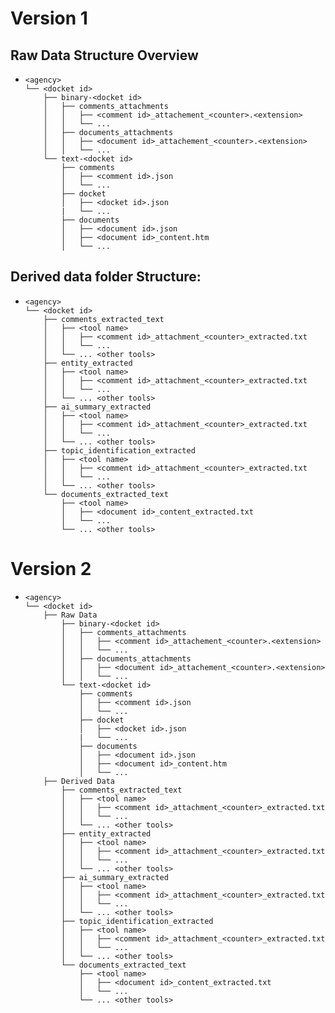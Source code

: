 # Version 1

## Raw Data Structure Overview 

-     <agency>
      └── <docket id>
          ├── binary-<docket id>
          │   ├── comments_attachments
          │   │   ├── <comment id>_attachement_<counter>.<extension>
          │   │   └── ...
          │   ├── documents_attachments
          │   │   ├── <document id>_attachement_<counter>.<extension>
          │   │   └── ...
          └── text-<docket id>
              ├── comments
              │   ├── <comment id>.json
              │   └── ...
              ├── docket
              │   ├── <docket id>.json
              |   └── ...
              ├── documents
              │   ├── <document id>.json
              │   ├── <document id>_content.htm
              │   └── ...


## Derived data folder Structure: 

-     <agency>
      └── <docket id>
          ├── comments_extracted_text
          │   ├── <tool name>
          │   │   ├── <comment id>_attachment_<counter>_extracted.txt
          │   │   └── ...
          │   └── ... <other tools>
          ├── entity_extracted
          │   ├── <tool name>
          │   │   ├── <comment id>_attachment_<counter>_extracted.txt
          │   │   └── ...
          │   └── ... <other tools>
          ├── ai_summary_extracted
          │   ├── <tool name>
          │   │   ├── <comment id>_attachment_<counter>_extracted.txt
          │   │   └── ...
          │   └── ... <other tools>
          ├── topic_identification_extracted
          │   ├── <tool name>
          │   │   ├── <comment id>_attachment_<counter>_extracted.txt
          │   │   └── ...
          │   └── ... <other tools>
          └── documents_extracted_text
              ├── <tool name>
              │   ├── <document id>_content_extracted.txt
              │   └── ...
              └── ... <other tools>


# Version 2

-     <agency>
      └── <docket id>
          ├── Raw Data
              ├── binary-<docket id>
              │   ├── comments_attachments
              │   │   ├── <comment id>_attachement_<counter>.<extension>
              │   │   └── ...
              │   ├── documents_attachments
              │   │   ├── <document id>_attachement_<counter>.<extension>
              │   │   └── ...
              └── text-<docket id>
                  ├── comments
                  │   ├── <comment id>.json
                  │   └── ...
                  ├── docket
                  │   ├── <docket id>.json
                  |   └── ...
                  ├── documents
                  │   ├── <document id>.json
                  │   ├── <document id>_content.htm
                  │   └── ...
          ├── Derived Data
              ├── comments_extracted_text
              │   ├── <tool name>
              │   │   ├── <comment id>_attachment_<counter>_extracted.txt
              │   │   └── ...
              │   └── ... <other tools>
              ├── entity_extracted
              │   ├── <tool name>
              │   │   ├── <comment id>_attachment_<counter>_extracted.txt
              │   │   └── ...
              │   └── ... <other tools>
              ├── ai_summary_extracted
              │   ├── <tool name>
              │   │   ├── <comment id>_attachment_<counter>_extracted.txt
              │   │   └── ...
              │   └── ... <other tools>
              ├── topic_identification_extracted
              │   ├── <tool name>
              │   │   ├── <comment id>_attachment_<counter>_extracted.txt
              │   │   └── ...
              │   └── ... <other tools>
              └── documents_extracted_text
                  ├── <tool name>
                  │   ├── <document id>_content_extracted.txt
                  │   └── ...
                  └── ... <other tools>
